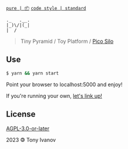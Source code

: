 [`pure | 📦`](https://github.com/telamon/create-pure)
[`code style | standard`](https://standardjs.com/)
```
._   .__. 
|_)\/|(_| 
|  /
```

> Tiny Pyramid / Toy Platform / [Pico Silo](https://github.com/decentlabs-north/pops)

## Use

```bash
$ yarn && yarn start
```
Point your browser to localhost:5000 and enjoy!

If you're running your own, [let's link up!](https://discord.gg/8RMRUPZ9RS)

## License

[AGPL-3.0-or-later](./LICENSE)

2023 &#x1f12f; Tony Ivanov
